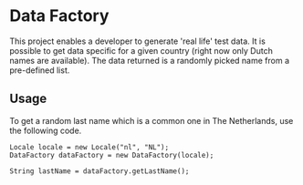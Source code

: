 Data Factory
============

This project enables a developer to generate 'real life' test data. It is possible to get data specific for a given
country (right now only Dutch names are available). The data returned is a randomly picked name from a pre-defined list.

Usage
-----

To get a random last name which is a common one in The Netherlands, use the following code.

```
Locale locale = new Locale("nl", "NL");
DataFactory dataFactory = new DataFactory(locale);

String lastName = dataFactory.getLastName();
```
